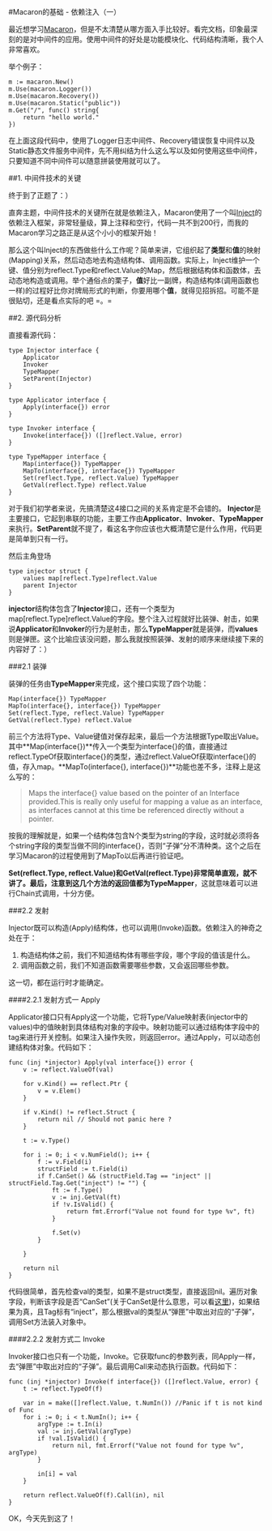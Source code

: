 #Macaron的基础 - 依赖注入（一）

最近想学习[Macaron](https://github.com/Unknwon/macaron)，但是不太清楚从哪方面入手比较好。看完文档，印象最深刻的是对中间件的应用。使用中间件的好处是功能模块化、代码结构清晰，我个人非常喜欢。

举个例子：

	m := macaron.New()
    m.Use(macaron.Logger())
    m.Use(macaron.Recovery())
    m.Use(macaron.Static("public"))
    m.Get("/", func() string{
	    return "hello world."
	})

在上面这段代码中，使用了Logger日志中间件、Recovery错误恢复中间件以及Static静态文件服务中间件，先不用纠结为什么这么写以及如何使用这些中间件，只要知道不同中间件可以随意拼装使用就可以了。

##1. 中间件技术的关键

终于到了正题了：）

直奔主题，中间件技术的关键所在就是依赖注入，Macaron使用了一个叫[Inject](https://github.com/codegangsta/inject)的依赖注入框架，非常轻量级，算上注释和空行，代码一共不到200行，而我的Macaron学习之路正是从这个小小的框架开始！

那么这个叫Inject的东西做些什么工作呢？简单来讲，它组织起了**类型**和**值**的映射(Mapping)关系，然后动态地去构造结构体、调用函数。实际上，Inject维护一个键、值分别为reflect.Type和reflect.Value的Map，然后根据结构体和函数体，去动态地构造或调用。举个通俗点的栗子，**值**好比一副牌，构造结构体(调用函数也一样)的过程好比你对牌局形式的判断，你要用哪个**值**，就得见招拆招。可能不是很贴切，还是看点实际的吧 =。=

##2. 源代码分析

直接看源代码：

	type Injector interface {
		Applicator
		Invoker
		TypeMapper
		SetParent(Injector)
	}

	type Applicator interface {
		Apply(interface{}) error
	}

	type Invoker interface {
		Invoke(interface{}) ([]reflect.Value, error)
	}

	type TypeMapper interface {
		Map(interface{}) TypeMapper
		MapTo(interface{}, interface{}) TypeMapper
		Set(reflect.Type, reflect.Value) TypeMapper
		GetVal(reflect.Type) reflect.Value
	}

对于我们初学者来说，先搞清楚这4接口之间的关系肯定是不会错的。
**Injector**是主要接口，它起到串联的功能，主要工作由**Applicator**、**Invoker**、**TypeMapper**来执行。**SetParent**就不提了，看这名字你应该也大概清楚它是什么作用，代码更是简单到只有一行。

然后主角登场

	type injector struct {
		values map[reflect.Type]reflect.Value
		parent Injector
	}

**injector**结构体包含了**Injector**接口，还有一个类型为map[reflect.Type]reflect.Value的字段。整个注入过程就好比装弹、射击，如果说**Applicator**和**Invoker**的行为是射击，那么**TypeMapper**就是装弹，而**values**则是弹匣。这个比喻应该没问题，那么我就按照装弹、发射的顺序来继续接下来的内容好了：）

###2.1 装弹

装弹的任务由**TypeMapper**来完成，这个接口实现了四个功能：

	Map(interface{}) TypeMapper
	MapTo(interface{}, interface{}) TypeMapper
	Set(reflect.Type, reflect.Value) TypeMapper
	GetVal(reflect.Type) reflect.Value

前三个方法将Type、Value键值对保存起来，最后一个方法根据Type取出Value。其中**Map(interface{})**传入一个类型为interface{}的值，直接通过reflect.TypeOf获取interface{}的类型，通过reflect.ValueOf获取interface{}的值，存入map。**MapTo(interface{}, interface{})**功能也差不多，注释上是这么写的：
>Maps the interface{} value based on the pointer of an Interface provided.This is really only useful for mapping a value as an interface, as interfaces cannot at this time be referenced directly without a pointer.

按我的理解就是，如果一个结构体包含N个类型为string的字段，这时就必须将各个string字段的类型当做不同的interface{}，否则“子弹”分不清种类。这个之后在学习Macaron的过程使用到了MapTo以后再进行验证吧。

**Set(reflect.Type, reflect.Value)**和**GetVal(reflect.Type)**非常简单直观，就不讲了。最后，注意到这几个方法的返回值都为**TypeMapper**，这就意味着可以进行Chain式调用，十分方便。


###2.2 发射

Injector既可以构造(Apply)结构体，也可以调用(Invoke)函数。依赖注入的神奇之处在于：

1. 构造结构体之前，我们不知道结构体有哪些字段，哪个字段的值该是什么。
2. 调用函数之前，我们不知道函数需要哪些参数，又会返回哪些参数。

这一切，都在运行时才能确定。

####2.2.1 发射方式一 Apply

Applicator接口只有Apply这一个功能，它将Type/Value映射表(injector中的values)中的值映射到具体结构对象的字段中。映射功能可以通过结构体字段中的tag来进行开关控制。如果注入操作失败，则返回error。通过Apply，可以动态创建结构体对象。代码如下：
	
	func (inj *injector) Apply(val interface{}) error {
		v := reflect.ValueOf(val)

		for v.Kind() == reflect.Ptr {
			v = v.Elem()
		}

		if v.Kind() != reflect.Struct {
			return nil // Should not panic here ?
		}

		t := v.Type()

		for i := 0; i < v.NumField(); i++ {
			f := v.Field(i)
			structField := t.Field(i)
			if f.CanSet() && (structField.Tag == "inject" || structField.Tag.Get("inject") != "") {
				ft := f.Type()
				v := inj.GetVal(ft)
				if !v.IsValid() {
					return fmt.Errorf("Value not found for type %v", ft)
				}

				f.Set(v)
			}

		}

		return nil
	}

代码很简单，首先检查val的类型，如果不是struct类型，直接返回nil。遍历对象字段，判断该字段是否“CanSet”(关于CanSet是什么意思，可以看[这里](http://my.oschina.net/ffs/blog/300267?p=1))，如果结果为真，且Tag标有“inject”，那么根据val的类型从“弹匣”中取出对应的“子弹”，调用Set方法装入对象中。


####2.2.2 发射方式二 Invoke

Invoker接口也只有一个功能，Invoke。它获取func的参数列表，同Apply一样，去“弹匣”中取出对应的“子弹”。最后调用Call来动态执行函数。代码如下：

	func (inj *injector) Invoke(f interface{}) ([]reflect.Value, error) {
		t := reflect.TypeOf(f)

		var in = make([]reflect.Value, t.NumIn()) //Panic if t is not kind of Func
		for i := 0; i < t.NumIn(); i++ {
			argType := t.In(i)
			val := inj.GetVal(argType)
			if !val.IsValid() {
				return nil, fmt.Errorf("Value not found for type %v", argType)
			}

			in[i] = val
		}

		return reflect.ValueOf(f).Call(in), nil
	}

OK，今天先到这了！


